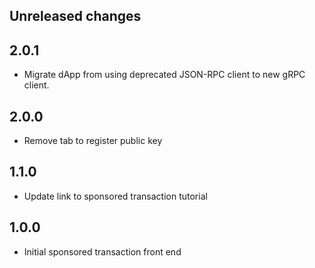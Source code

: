 ## Unreleased changes

## 2.0.1

- Migrate dApp from using deprecated JSON-RPC client to new gRPC client.

## 2.0.0

- Remove tab to register public key 

## 1.1.0

- Update link to sponsored transaction tutorial

## 1.0.0

- Initial sponsored transaction front end
